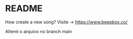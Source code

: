 # README #

How create a new song?
Visite -> https://www.beepbox.co/

Alterei o arquivo no branch main
